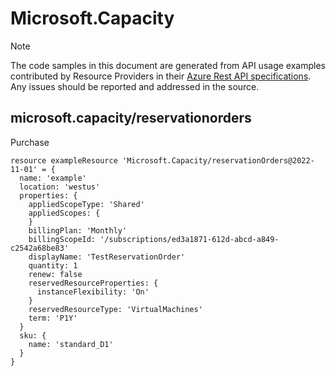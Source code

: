 # Microsoft.Capacity
  
> [!NOTE]
> The code samples in this document are generated from API usage examples contributed by Resource Providers in their [Azure Rest API specifications](https://github.com/Azure/azure-rest-api-specs). Any issues should be reported and addressed in the source.


## microsoft.capacity/reservationorders

Purchase
```bicep
resource exampleResource 'Microsoft.Capacity/reservationOrders@2022-11-01' = {
  name: 'example'
  location: 'westus'
  properties: {
    appliedScopeType: 'Shared'
    appliedScopes: {
    }
    billingPlan: 'Monthly'
    billingScopeId: '/subscriptions/ed3a1871-612d-abcd-a849-c2542a68be83'
    displayName: 'TestReservationOrder'
    quantity: 1
    renew: false
    reservedResourceProperties: {
      instanceFlexibility: 'On'
    }
    reservedResourceType: 'VirtualMachines'
    term: 'P1Y'
  }
  sku: {
    name: 'standard_D1'
  }
}
```
